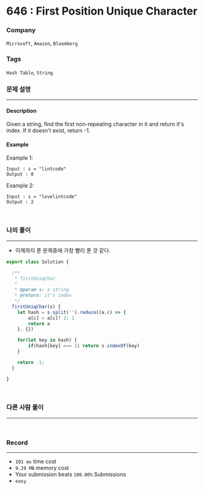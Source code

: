646 : First Position Unique Character
===
### Company
`Microsoft`, `Amazon`, `Bloomberg`

### Tags
`Hash Table`, `String`

### 문제 설명
---
#### Description
Given a string, find the first non-repeating character in it and return it's index. If it doesn't exist, return -1.

#### Example
Example 1:
```
Input : s = "lintcode"
Output : 0
```
Example 2:
```
Input : s = "lovelintcode"
Output : 2
```

<br>

### 나의 풀이
---
- 이제까지 푼 문제중에 가장 빨리 푼 것 같다.
```js
export class Solution {

  /**
   * firstUniqChar
   *
   * @param s: a string
   * @return: it's index
   */
  firstUniqChar(s) {
    let hash = s.split('').reduce((a,c) => {
        a[c] = a[c]? 2: 1
        return a
    }, {})

    for(let key in hash) {
        if(hash[key] === 1) return s.indexOf(key)
    }

    return -1;
  }

}
```
<br>

### 다른 사람 풀이
---
<br>

### Record
---
- `101 ms` time cost
- `9.29 MB` memory cost
- Your submission beats `100.00%` Submissions
- `easy`

<br>
